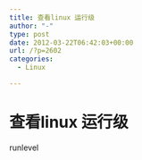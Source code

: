 ```yaml
---
title: 查看linux 运行级
author: "-"
type: post
date: 2012-03-22T06:42:03+00:00
url: /?p=2602
categories:
  - Linux

---
```

# 查看linux 运行级
runlevel